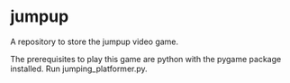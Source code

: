 # jumpup
A repository to store the jumpup video game.

The prerequisites to play this game are python with the pygame package installed. Run jumping_platformer.py.
